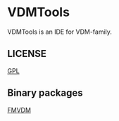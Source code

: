 # VDMTools
VDMTools is an IDE for VDM-family.

## LICENSE
[GPL](LICENSE.md)

## Binary packages

[FMVDM](http://fmvdm.org)
